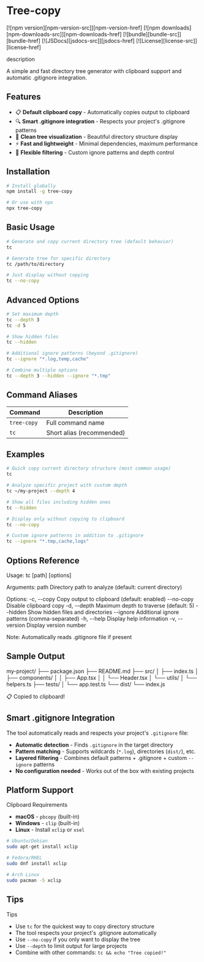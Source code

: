 # Tree-copy

[![npm version][npm-version-src]][npm-version-href]
[![npm downloads][npm-downloads-src]][npm-downloads-href]
[![bundle][bundle-src]][bundle-href]
[![JSDocs][jsdocs-src]][jsdocs-href]
[![License][license-src]][license-href]

description

A simple and fast directory tree generator with clipboard support and automatic .gitignore integration.

## Features

- 📋 **Default clipboard copy** - Automatically copies output to clipboard
- 🔍 **Smart .gitignore integration** - Respects your project's .gitignore patterns
- 🌳 **Clean tree visualization** - Beautiful directory structure display
- ⚡ **Fast and lightweight** - Minimal dependencies, maximum performance
- 🎯 **Flexible filtering** - Custom ignore patterns and depth control

## Installation

```bash
# Install globally
npm install -g tree-copy

# Or use with npx
npx tree-copy
```

## Basic Usage

```bash
# Generate and copy current directory tree (default behavior)
tc

# Generate tree for specific directory
tc /path/to/directory

# Just display without copying
tc --no-copy
```

## Advanced Options

```bash
# Set maximum depth
tc --depth 3
tc -d 5

# Show hidden files
tc --hidden

# Additional ignore patterns (beyond .gitignore)
tc --ignore "*.log,temp,cache"

# Combine multiple options
tc --depth 3 --hidden --ignore "*.tmp"
```

## Command Aliases

| Command | Description |
|---------|-------------|
| `tree-copy` | Full command name |
| `tc`  | Short alias (recommended) |

## Examples

```bash
# Quick copy current directory structure (most common usage)
tc

# Analyze specific project with custom depth
tc ~/my-project --depth 4

# Show all files including hidden ones
tc --hidden

# Display only without copying to clipboard
tc --no-copy

# Custom ignore patterns in addition to .gitignore
tc --ignore "*.tmp,cache,logs"
```

## Options Reference

Usage: tc [path] [options]

Arguments:
  path                    Directory path to analyze (default: current directory)

Options:
  -c, --copy             Copy output to clipboard (default: enabled)
  --no-copy              Disable clipboard copy
  -d, --depth <number>   Maximum depth to traverse (default: 5)
  --hidden               Show hidden files and directories
  --ignore <patterns>    Additional ignore patterns (comma-separated)
  -h, --help             Display help information
  -v, --version          Display version number

Note: Automatically reads .gitignore file if present

## Sample Output

my-project/
├── package.json
├── README.md
├── src/
│   ├── index.ts
│   ├── components/
│   │   ├── App.tsx
│   │   └── Header.tsx
│   └── utils/
│       └── helpers.ts
├── tests/
│   └── app.test.ts
└── dist/
    └── index.js

📋 Copied to clipboard!

## Smart .gitignore Integration

The tool automatically reads and respects your project's `.gitignore` file:

- **Automatic detection** - Finds `.gitignore` in the target directory
- **Pattern matching** - Supports wildcards (`*.log`), directories (`dist/`), etc.
- **Layered filtering** - Combines default patterns + .gitignore + custom `--ignore` patterns
- **No configuration needed** - Works out of the box with existing projects

## Platform Support

Clipboard Requirements

- **macOS** - `pbcopy` (built-in)
- **Windows** - `clip` (built-in)
- **Linux** - Install `xclip` or `xsel`

```bash
# Ubuntu/Debian
sudo apt-get install xclip

# Fedora/RHEL
sudo dnf install xclip

# Arch Linux
sudo pacman -S xclip
```

## Tips

Tips

- Use `tc` for the quickest way to copy directory structure
- The tool respects your project's .gitignore automatically
- Use `--no-copy` if you only want to display the tree
- Use `--depth` to limit output for large projects
- Combine with other commands: `tc && echo "Tree copied!"`
